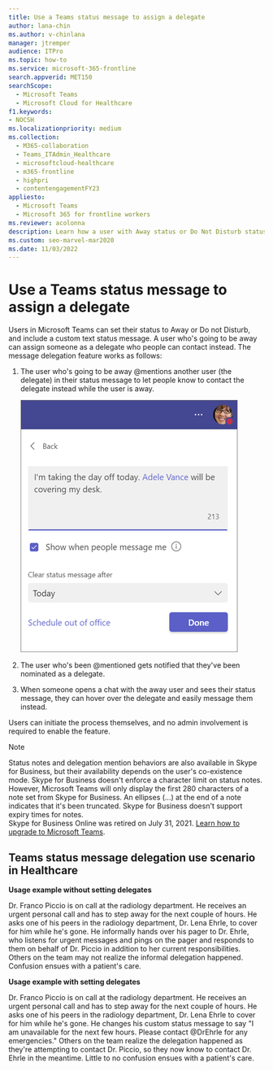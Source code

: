 ```yaml
---
title: Use a Teams status message to assign a delegate
author: lana-chin
ms.author: v-chinlana
manager: jtremper
audience: ITPro
ms.topic: how-to
ms.service: microsoft-365-frontline
search.appverid: MET150
searchScope:
  - Microsoft Teams
  - Microsoft Cloud for Healthcare
f1.keywords:
- NOCSH
ms.localizationpriority: medium
ms.collection: 
  - M365-collaboration
  - Teams_ITAdmin_Healthcare
  - microsoftcloud-healthcare
  - m365-frontline
  - highpri
  - contentengagementFY23
appliesto: 
  - Microsoft Teams
  - Microsoft 365 for frontline workers
ms.reviewer: acolonna
description: Learn how a user with Away status or Do Not Disturb status can explicitly set another user as a delegate in their Microsoft Teams status message.
ms.custom: seo-marvel-mar2020
ms.date: 11/03/2022
---
```


# Use a Teams status message to assign a delegate

Users in Microsoft Teams can set their status to Away or Do not Disturb, and include a custom text status message. A user who's going to be away can assign someone as a delegate who people can contact instead. The message delegation feature works as follows:

1. The user who's going to be away @mentions another user (the delegate) in their status message to let people know to contact the delegate instead while the user is away.

    ![Screenshot of a status message with a user set as a delegate.](media/message-delegation.png)

1. The user who's been @mentioned gets notified that they've been nominated as a delegate.
1. When someone opens a chat with the away user and sees their status message, they can hover over the delegate and easily message them instead.

Users can initiate the process themselves, and no admin involvement is required to enable the feature.

> [!NOTE]
> Status notes and delegation mention behaviors are also available in Skype for Business, but their availability depends on the user's co-existence mode. Skype for Business doesn't enforce a character limit on status notes. However, Microsoft Teams will only display the first 280 characters of a note set from Skype for Business. An ellipses (...) at the end of a note indicates that it's been truncated. Skype for Business doesn't support expiry times for notes. <br>Skype for Business Online was retired on July 31, 2021. [Learn how to upgrade to Microsoft Teams](/microsoftteams/upgrade-start-here).

## Teams status message delegation use scenario in Healthcare

**Usage example without setting delegates**

Dr. Franco Piccio is on call at the radiology department. He receives an urgent personal call and has to step away for the next couple of hours. He asks one of his peers in the radiology department, Dr. Lena Ehrle, to cover for him while he's gone. He informally hands over his pager to Dr. Ehrle, who listens for urgent messages and pings on the pager and responds to them on behalf of Dr. Piccio in addition to her current responsibilities. Others on the team may not realize the informal delegation happened. Confusion ensues with a patient's care.

**Usage example with setting delegates**

Dr. Franco Piccio is on call at the radiology department. He receives an urgent personal call and has to step away for the next couple of hours. He asks one of his peers in the radiology department, Dr. Lena Ehrle to cover for him while he's gone. He changes his custom status message to say "I am unavailable for the next few hours. Please contact @DrEhrle for any emergencies."  Others on the team realize the delegation happened as they're attempting to contact Dr. Piccio, so they now know to contact Dr. Ehrle in the meantime. Little to no confusion ensues with a patient's care.
